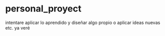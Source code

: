 # personal_proyect
intentare aplicar lo aprendido y diseñar algo propio o aplicar ideas nuevas etc. ya veré
